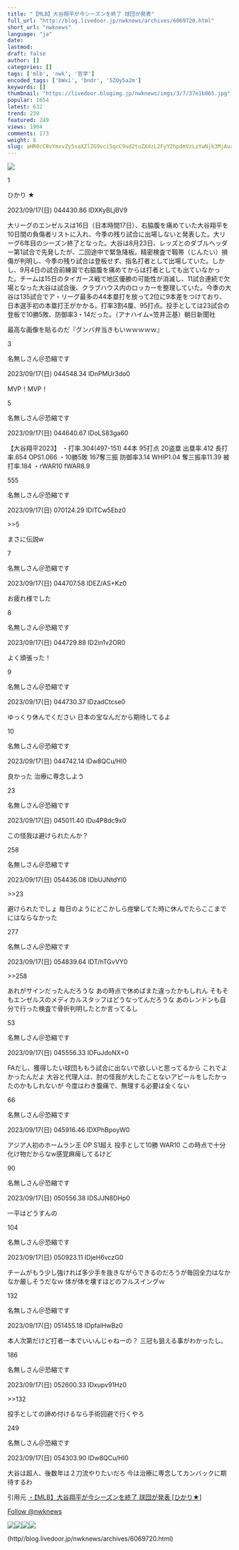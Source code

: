 ```yaml
---
title: "【MLB】大谷翔平が今シーズンを終了 球団が発表"
full_url: "http://blog.livedoor.jp/nwknews/archives/6069720.html"
short_url: "nwknews"
language: "ja"
date: 
lastmod: 
draft: false
author: []
categories: []
tags: ['mlb', 'nwk', '哲学']
encoded_tags: ['bWxi', 'bndr', '5ZOy5a2m']
keywords: []
thumbnail: "https://livedoor.blogimg.jp/nwknews/imgs/3/7/37e1b865.jpg"
popular: 1654
latest: 632
trend: 239
featured: 249
views: 1904
comments: 173
weight: 6
slug: aHR0cC8vYmxvZy5saXZlZG9vci5qcC9ud2tuZXdzL2FyY2hpdmVzLzYwNjk3MjAuaHRtbA==
---
```


![](https://livedoor.blogimg.jp/nwknews/imgs/3/7/37e1b865.jpg)

<div><p class='t_h'>1 <p>ひかり ★</p> <p> 2023/09/17(日) 044430.86 IDXKyBLjBV9</p></p><p>大リーグのエンゼルスは16日（日本時間17日）、右脇腹を痛めていた大谷翔平を10日間の負傷者リストに入れ、今季の残り試合に出場しないと発表した。大リーグ6年目のシーズン終了となった。大谷は8月23日、レッズとのダブルヘッダー第1試合で先発したが、二回途中で緊急降板。精密検査で靱帯（じんたい）損傷が判明し、今季の残り試合は登板せず、指名打者として出場していた。しかし、9月4日の試合前練習で右脇腹を痛めてからは打者としても出ていなかった。チームは15日のタイガース戦で地区優勝の可能性が消滅し、11試合連続で欠場となった大谷は試合後、クラブハウス内のロッカーを整理していた。今季の大谷は135試合でア・リーグ最多の44本塁打を放って2位に9本差をつけており、日本選手初の本塁打王がかかる。打率3割4厘、95打点。投手としては23試合の登板で10勝5敗、防御率3・14だった。（アナハイム=笠井正基）朝日新聞社</p><p>最高な画像を貼るのだ『グンバ弁当きもいｗｗｗｗｗ』</p><p class='t_h'>3 <p>名無しさん＠恐縮です</p> <p> 2023/09/17(日) 044548.34 IDnPMUr3do0</p></p> <p class='t_b'> MVP！MVP！ </p> <p class='t_h'>5 <p>名無しさん＠恐縮です</p> <p> 2023/09/17(日) 044640.67 IDoLS83ga60</p></p> <p class='t_b'> 【大谷翔平2023】 ・打率.304(497-151) 44本 95打点 20盗塁 出塁率.412 長打率.654 OPS1.066 ・10勝5敗 167奪三振 防御率3.14 WHIP1.04 奪三振率11.39 被打率.184 ・rWAR10 fWAR8.9 </p> <p class='t_h t_i'>555 <p>名無しさん＠恐縮です</p> <p> 2023/09/17(日) 070124.29 IDiTCw5Ebz0</p></p> <p class='t_b t_i'> <p class='anchor'>>>5</p> まさに伝説w </p> <p class='t_h'>7 <p>名無しさん＠恐縮です</p> <p> 2023/09/17(日) 044707.58 IDEZ/AS+Kz0</p></p> <p class='t_b'> お疲れ様でした </p> <p class='t_h'>8 <p>名無しさん＠恐縮です</p> <p> 2023/09/17(日) 044729.88 ID2in1v2OR0</p></p> <p class='t_b'> よく頑張った！ </p> <p class='t_h'>9 <p>名無しさん＠恐縮です</p> <p> 2023/09/17(日) 044730.37 IDzadCtcse0</p></p> <p class='t_b'> ゆっくり休んでください 日本の宝なんだから期待してるよ </p> <p class='t_h'>10 <p>名無しさん＠恐縮です</p> <p> 2023/09/17(日) 044742.14 IDw8QCu/HI0</p></p> <p class='t_b'> 良かった 治療に専念しよう </p> <p class='t_h'>23 <p>名無しさん＠恐縮です</p> <p> 2023/09/17(日) 045011.40 IDu4P8dc9x0</p></p> <p class='t_b'> この怪我は避けられたんか？ </p> <p class='t_h t_i'>258 <p>名無しさん＠恐縮です</p> <p> 2023/09/17(日) 054436.08 IDbUJNtdYI0</p></p> <p class='t_b t_i'> <p class='anchor'>>>23</p> 避けられたでしょ 毎日のようにどこかしら痙攣してた時に休んでたらここまでにはならなかった </p> <p class='t_h t_i'>277 <p>名無しさん＠恐縮です</p> <p> 2023/09/17(日) 054839.64 IDT/hTGvVY0</p></p> <p class='t_b t_i'> <p class='anchor'>>>258</p> あれがサインだったんだろうな あの時点で休めばまた違ったかもしれん そもそもエンゼルスのメディカルスタッフはどうなってんだろうな あのレンドンも自分で行った検査で骨折判明したとか言ってるし </p> <p class='t_h'>53 <p>名無しさん＠恐縮です</p> <p> 2023/09/17(日) 045556.33 IDFuJdoNX+0</p></p> <p class='t_b'> FAだし、獲得したい球団ももう試合に出ないで欲しいと思ってるから これでよかったんだよ 大谷と代理人は、肘の怪我が大したことないアピールをしたかったのかもしれないが 今度はわき腹痛で、無理する必要は全くない </p> <p class='t_h'>66 <p>名無しさん＠恐縮です</p> <p> 2023/09/17(日) 045916.46 IDXPhBpoyW0</p></p> <p class='t_b'> アジア人初のホームラン王 OP S1超え 投手として10勝 WAR10 この時点で十分化け物だからなw感覚麻痺してるけど </p> <p class='t_h'>90 <p>名無しさん＠恐縮です</p> <p> 2023/09/17(日) 050556.38 IDSJJN8DHp0</p></p> <p class='t_b'> 一平はどうすんの </p> <p class='t_h'>104 <p>名無しさん＠恐縮です</p> <p> 2023/09/17(日) 050923.11 IDjeH6vczG0</p></p> <p class='t_b'> チームがもう少し強ければ多少手を抜きながらできるのだろうが毎回全力はなかなか厳しそうだなｗ 体が体を壊すほどのフルスイングｗ </p> <p class='t_h'>132 <p>名無しさん＠恐縮です</p> <p> 2023/09/17(日) 051455.18 IDpfalHwBz0</p></p> <p class='t_b'> 本人次第だけど打者一本でいいんじゃねーの？ 三冠も狙える事がわかったし。 </p> <p class='t_h t_i'>186 <p>名無しさん＠恐縮です</p> <p> 2023/09/17(日) 052600.33 IDxupv91Hz0</p></p> <p class='t_b t_i'> <p class='anchor'>>>132</p> 投手としての諦め付けるなら手術回避で行くやろ </p> <p class='t_h'>249 <p>名無しさん＠恐縮です</p> <p> 2023/09/17(日) 054303.90 IDw8QCu/HI0</p></p> <p class='t_b'> 大谷は超人、後数年は２刀流やりたいだろ 今は治療に専念してカンバックに期待するわ </p> <p>引用元 <a target='_blank' href='http//2chspa.com/thread/mnewsplus/1694893470'>・</a><a target='_blank' href='https//hayabusa9.5ch.net/test/read.cgi/mnewsplus/1694893470/'>【MLB】大谷翔平が今シーズンを終了 球団が発表 [ひかり★]</a></p><a href='https//twitter.com/nwknews?ref_src=twsrc%5Etfw' class='twitter-follow-button'>Follow @nwknews</a><p><b></b></p><p><b></b></p><p><b></b></p><p><b></b></p><p><b></b></p><a href='https//www.amazon.co.jp/gp/product/B097QQKLF6/ref=as_li_tl?ie=UTF8&camp=247&creative=1211&creativeASIN=B097QQKLF6&linkCode=as2&tag=omosironetton-22&linkId=5dc74d3292da2336cd1f10e57fa8503a' target='_blank'><img src='//ws-fe.amazon-adsystem.com/widgets/q?_encoding=UTF8&MarketPlace=JP&ASIN=B097QQKLF6&ServiceVersion=20070822&ID=AsinImage&WS=1&Format=_SL250_&tag=omosironetton-22' border='0'></a><a href='https//www.amazon.co.jp/gp/product/B078X8FS62/ref=as_li_tl?ie=UTF8&camp=247&creative=1211&creativeASIN=B078X8FS62&linkCode=as2&tag=omosironetton-22&linkId=bb07d4848f8da75715e54ee8217ea0cd' target='_blank'><img src='//ws-fe.amazon-adsystem.com/widgets/q?_encoding=UTF8&MarketPlace=JP&ASIN=B078X8FS62&ServiceVersion=20070822&ID=AsinImage&WS=1&Format=_SL250_&tag=omosironetton-22' border='0'></a><a href='https//www.amazon.co.jp/gp/product/B00QT9X9Y0/ref=as_li_tl?ie=UTF8&camp=247&creative=1211&creativeASIN=B00QT9X9Y0&linkCode=as2&tag=omosironetton-22&linkId=320d933e2989d7d9285f3e3ade8880ce' target='_blank'><img src='//ws-fe.amazon-adsystem.com/widgets/q?_encoding=UTF8&MarketPlace=JP&ASIN=B00QT9X9Y0&ServiceVersion=20070822&ID=AsinImage&WS=1&Format=_SL250_&tag=omosironetton-22' border='0'></a><a href='https//www.amazon.co.jp/%E8%87%AA%E5%88%86%E3%81%AE%E4%B8%AD%E3%81%AB%E6%AF%92%E3%82%92%E6%8C%81%E3%81%A6-%E6%96%B0%E8%A3%85%E7%89%88-%E9%9D%92%E6%98%A5%E6%96%87%E5%BA%AB-%E5%B2%A1%E6%9C%AC-%E5%A4%AA%E9%83%8E/dp/4413096843?qid=1643697528&s=books&sr=1-2&linkCode=li3&tag=omosironetton-22&linkId=900c4db06e11ed72c158c90c03470a32&language=ja_JP&ref_=as_li_ss_il' target='_blank'><img src='//ws-fe.amazon-adsystem.com/widgets/q?_encoding=UTF8&ASIN=4413096843&Format=_SL250_&ID=AsinImage&MarketPlace=JP&ServiceVersion=20070822&WS=1&tag=omosironetton-22&language=ja_JP' border='0'></a><img src='https//ir-jp.amazon-adsystem.com/e/ir?t=omosironetton-22&language=ja_JP&l=li3&o=9&a=4413096843' width='1' height='1' border='0'> </div>

(http//blog.livedoor.jp/nwknews/archives/6069720.html)
